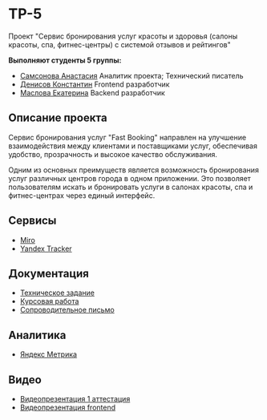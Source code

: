 # TP-5
Проект "Сервис бронирования услуг красоты и здоровья (салоны красоты, спа, фитнес-центры) с системой отзывов и рейтингов"

**Выполняют студенты 5 группы:**
- [Самсонова Анастасия](https://github.com/Nastya-Samsonova) Аналитик проекта; Технический писатель 
- [Денисов Константин](https://github.com/denisovvv) Frontend разработчик
- [Маслова Екатерина](https://github.com/bussybee) Backend разработчик

## Описание проекта
Сервис бронирования услуг "Fast Booking" направлен на улучшение взаимодействия между клиентами и поставщиками услуг, обеспечивая удобство, прозрачность и высокое качество обслуживания.

Одним из основных преимуществ является возможность бронирования услуг различных центров города в одном приложении. Это позволяет пользователям искать и бронировать услуги в салонах красоты, спа и фитнес-центрах через единый интерфейс.

## Сервисы
- [Miro](https://miro.com/app/board/uXjVNqy_iNg=/)
- [Yandex Tracker](https://tracker.yandex.ru/agile/board/1)

## Документация
- [Техническое задание](https://github.com/bussybee/reservation_service/blob/main/Документация/Техническое%20задание/Техническое%20задание.pdf)
- [Курсовая работа](https://github.com/bussybee/reservation_service/blob/main/Документация/Курсовая%20работа/Курсовая%20работа.pdf)
- [Сопроводительное письмо](https://github.com/bussybee/reservation_service/blob/main/Документация/Техническое%20задание/Сопроводительное%20письмо.pdf)

## Аналитика 
- [Яндекс Метрика](https://metrika.yandex.ru/stat/conversion_rate?id=97134881&period=today&group=dekaminute&accuracy=1&chart_type=line-chart&dimension_mode=tree&isSamplingEnabled=true)

## Видео
- [Видеопрезентация 1 аттестация](https://disk.yandex.ru/i/cDcGX5gsF9r1Hw)
- [Видеопрезентация frontend](https://disk.yandex.ru/i/Avm1VDrWLjrddg)
